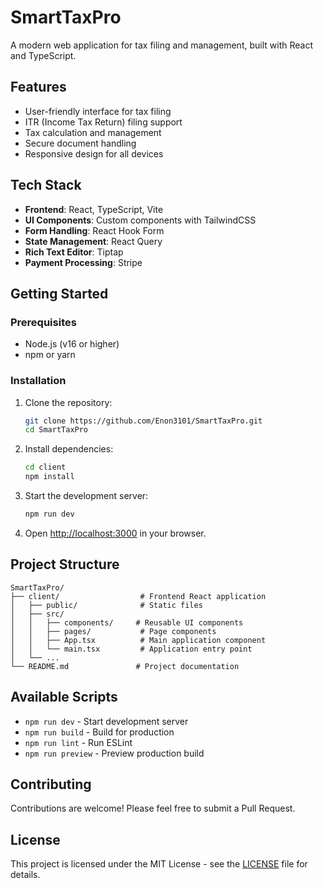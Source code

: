 # SmartTaxPro

A modern web application for tax filing and management, built with React and TypeScript.

## Features

- User-friendly interface for tax filing
- ITR (Income Tax Return) filing support
- Tax calculation and management
- Secure document handling
- Responsive design for all devices

## Tech Stack

- **Frontend**: React, TypeScript, Vite
- **UI Components**: Custom components with TailwindCSS
- **Form Handling**: React Hook Form
- **State Management**: React Query
- **Rich Text Editor**: Tiptap
- **Payment Processing**: Stripe

## Getting Started

### Prerequisites

- Node.js (v16 or higher)
- npm or yarn

### Installation

1. Clone the repository:
   ```bash
   git clone https://github.com/Enon3101/SmartTaxPro.git
   cd SmartTaxPro
   ```

2. Install dependencies:
   ```bash
   cd client
   npm install
   ```

3. Start the development server:
   ```bash
   npm run dev
   ```

4. Open [http://localhost:3000](http://localhost:3000) in your browser.

## Project Structure

```
SmartTaxPro/
├── client/                  # Frontend React application
│   ├── public/              # Static files
│   ├── src/
│   │   ├── components/     # Reusable UI components
│   │   ├── pages/           # Page components
│   │   ├── App.tsx          # Main application component
│   │   └── main.tsx         # Application entry point
│   └── ...
└── README.md               # Project documentation
```

## Available Scripts

- `npm run dev` - Start development server
- `npm run build` - Build for production
- `npm run lint` - Run ESLint
- `npm run preview` - Preview production build

## Contributing

Contributions are welcome! Please feel free to submit a Pull Request.

## License

This project is licensed under the MIT License - see the [LICENSE](LICENSE) file for details.

